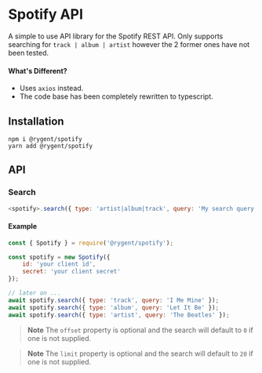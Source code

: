 # Spotify API

A simple to use API library for the Spotify REST API.
Only supports searching for `track | album | artist` however the 2 former ones have not been tested.

#### What's Different?

-   Uses `axios` instead.
-   The code base has been completely rewritten to typescript.

## Installation

```sh-session
npm i @rygent/spotify
yarn add @rygent/spotify
```

## API

### Search

```js
<spotify>.search({ type: 'artist|album|track', query: 'My search query', offset: 0, limit: 20 });
```

#### Example

```js
const { Spotify } = require('@rygent/spotify');

const spotify = new Spotify({
	id: 'your client id',
	secret: 'your client secret'
});

// later on ...
await spotify.search({ type: 'track', query: 'I Me Mine' });
await spotify.search({ type: 'album', query: 'Let It Be' });
await spotify.search({ type: 'artist', query: 'The Beatles' });
```

> **Note**
> The `offset` property is optional and the search will default to `0` if one is not supplied.

> **Note**
> The `limit` property is optional and the search will default to `20` if one is not supplied.
